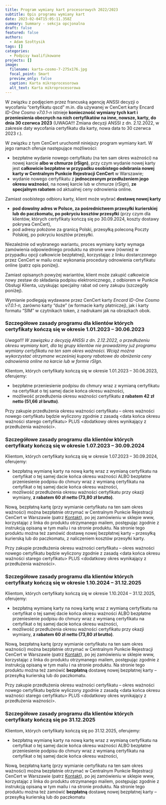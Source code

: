 ```yaml
---
title: Program wymiany kart procesorowych 2022/2023
subtitle: Opis programu wymiany kart
date: 2023-02-04T15:05:11.358Z
summary: Summary - sekcja opcjonalna
draft: false
featured: false
authors:
  - Adam Szołtysik
tags: []
categories:
  - Podpisy kwalifikowane
projects: []
image:
  filename: karta-cosmo-7-275x176.jpg
  focal_point: Smart
  preview_only: false
  caption: Karta mikroprocesorowa
  alt_text: Karta mikroprocesorowa
---
```

W związku z podjęciem przez francuską agencję ANSSI decyzji o wycofaniu “certyfikatu qscd” m.in. dla używanej w CenCert karty Encard *ID-One Cosmo v7.0.1-n* istnieje **konieczność wymiany tych kart i przeniesienia obecnych na nich certyfikatów na inne, nowsze, karty, do dnia 30 czerwca 2023** (UWAGA!!! Zmiana decyzji ANSSI z dn. 2.12.2022, w zakresie daty wycofania certyfikatu dla karty, nowa data to 30 czerwca 2023 r.).

W związku z tym CenCert uruchomił niniejszy program wymiany kart. W jego ramach oferuje następujące możliwości:

* bezpłatne wydanie nowego certyfikatu (na ten sam okres ważności) na nowej karcie **albo w chmurze (rSign)**, przy czym wydanie nowej karty jest **całkowicie bezpłatne w przypadku osobistego odebrania nowej karty w Centralnym Punkcie Rejestracji CenCert** w Warszawie;
* wydanie nowego certyfikatu z **jednoczesnym przedłużeniem jego okresu ważności**, na nowej karcie lub w chmurze (rSign), **ze specjalnym rabatem** od aktualnej ceny odnowienia online.

Zamiast osobistego odbioru karty, klient może wybrać **dostawę nowej karty**

* **pod dowolny adres w Polsce, za pośrednictwem przesyłki kurierskiej lub do paczkomatu, po pokryciu kosztów przesyłki** (przy czym dla klientów, których certyfikaty kończą się po 30.09.2024, koszty dostawy pokrywa CenCert),
* pod adresy położone za granicą Polski, przesyłką poleconą Poczty Polskiej, po pokryciu kosztów przesyłki.

Niezależnie od wybranego wariantu, proces wymiany karty wymaga zamówienia odpowiedniego produktu na stronie www (również w przypadku opcji całkowicie bezpłatnej), korzystając z linku dostarczonego przez CenCert w mailu oraz wykonania procedury odnowienia certyfikatu online (patrz opis poniżej).

Zamiast opisanych powyżej wariantów, klient może zakupić całkowicie nowy zestaw do składania podpisu elektronicznego, z odbiorem w Punkcie Obsługi Klienta, uzyskując specjalny rabat od ceny zakupu (szczegóły poniżej).

Wymianie podlegają wydawane przez CenCert karty *Encard ID-One Cosmo v7.0.1-n,* zarówno karty “duże” (w formacie karty płatniczej), jak i karty formatu “SIM” w czytnikach token, z nadrukami jak na obrazkach obok.

### Szczegółowe zasady programu dla klientów **których certyfikaty kończą się w okresie 1.01.2023 – 30.06.2023**

*Uwaga!!! W zawiązku z decyzją ANSSi z dn. 2.12.2022, o przedłużeniu okresu wymiany kart, dla tej grupy klientów nie prowadzimy już programu wymiany certyfikatu na ten sam okres ważności. Wciąż można wykorzystać otrzymane wcześniej kupony rabatowe do obniżenia ceny odnowienia online na karcie lub w formie rSIgn.*

Klientom, których certyfikaty kończą się w okresie 1.01.2023 – 30.06.2023, oferujemy:

* bezpłatne przeniesienie podpisu do chmury wraz z wymianą certyfikatu na certyfikat o tej samej dacie końca okresu ważności,
* możliwość przedłużenia okresu ważności certyfikatu **z rabatem 42 zł netto (51,66 zł brutto)**.

Przy zakupie przedłużenia okresu ważności certyfikatu – okres ważności nowego certyfikatu będzie wyliczony zgodnie z zasadą <data końca okresu ważności starego certyfikatu> PLUS <dodatkowy okres wynikający z przedłużenia ważności>.

### Szczegółowe zasady programu dla klientów **których certyfikaty kończą się w okresie 1.07.2023 – 30.09.2024**

Klientom, których certyfikaty kończą się w okresie 1.07.2023 – 30.09.2024, oferujemy:

* bezpłatną wymianę karty na nową kartę wraz z wymianą certyfikatu na certyfikat o tej samej dacie końca okresu ważności ALBO bezpłatne przeniesienie podpisu do chmury wraz z wymianą certyfikatu na certyfikat o tej samej dacie końca okresu ważności,
* możliwość przedłużenia okresu ważności certyfikatu przy okazji wymiany, **z rabatem 60 zł netto (73,80 zł brutto)**.

Nową, bezpłatną kartę (przy wymianie certyfikatu na ten sam okres ważności) można bezpłatnie otrzymać w Centralnym Punkcie Rejestracji CenCert w Warszawie (patrz [Kontakt](https://www.cencert.pl/kontakt/)), po jej zamówieniu w sklepie www, korzystając z linka do produktu otrzymanego mailem, postępując zgodnie z instrukcją opisaną w tym mailu i na stronie produktu. Na stronie tego produktu można też zamówić dostawę nowej bezpłatnej karty – przesyłką kurierską lub do paczkomatu, z naliczeniem kosztów przesyłki karty.

Przy zakupie przedłużenia okresu ważności certyfikatu – okres ważności nowego certyfikatu będzie wyliczony zgodnie z zasadą <data końca okresu ważności starego certyfikatu> PLUS <dodatkowy okres wynikający z przedłużenia ważności>.

### Szczegółowe zasady programu dla klientów **których certyfikaty kończą się w okresie 1.10.2024 – 31.12.2025**

Klientom, których certyfikaty kończą się w okresie 1.10.2024 – 31.12.2025, oferujemy:

* bezpłatną wymianę karty na nową kartę wraz z wymianą certyfikatu na certyfikat o tej samej dacie końca okresu ważności ALBO bezpłatne przeniesienie podpisu do chmury wraz z wymianą certyfikatu na certyfikat o tej samej dacie końca okresu ważności,
* możliwość przedłużenia okresu ważności certyfikatu przy okazji wymiany, **z rabatem 60 zł netto (73,80 zł brutto)**.

Nową, bezpłatną kartę (przy wymianie certyfikatu na ten sam okres ważności) można bezpłatnie otrzymać w Centralnym Punkcie Rejestracji CenCert w Warszawie (patrz [Kontakt](https://www.cencert.pl/kontakt/)), po jej zamówieniu w sklepie www, korzystając z linka do produktu otrzymanego mailem, postępując zgodnie z instrukcją opisaną w tym mailu i na stronie produktu. Na stronie tego produktu można też zamówić **bezpłatną** dostawę nowej bezpłatnej karty – przesyłką kurierską lub do paczkomatu.

Przy zakupie przedłużenia okresu ważności certyfikatu – okres ważności nowego certyfikatu będzie wyliczony zgodnie z zasadą <data końca okresu ważności starego certyfikatu> PLUS <dodatkowy okres wynikający z przedłużenia ważności>.

### Szczegółowe zasady programu dla klientów **których certyfikaty kończą się po 31.12.2025**

Klientom, których certyfikaty kończą się po 31.12.2025, oferujemy:

* bezpłatną wymianę karty na nową kartę wraz z wymianą certyfikatu na certyfikat o tej samej dacie końca okresu ważności ALBO bezpłatne przeniesienie podpisu do chmury wraz z wymianą certyfikatu na certyfikat o tej samej dacie końca okresu ważności,

Nową, bezpłatną kartę (przy wymianie certyfikatu na ten sam okres ważności) można bezpłatnie otrzymać w Centralnym Punkcie Rejestracji CenCert w Warszawie (patrz [Kontakt](https://www.cencert.pl/kontakt/)), po jej zamówieniu w sklepie www, korzystając z linka do produktu otrzymanego mailem, postępując zgodnie z instrukcją opisaną w tym mailu i na stronie produktu. Na stronie tego produktu można też zamówić **bezpłatną** dostawę nowej bezpłatnej karty – przesyłką kurierską lub do paczkomatu